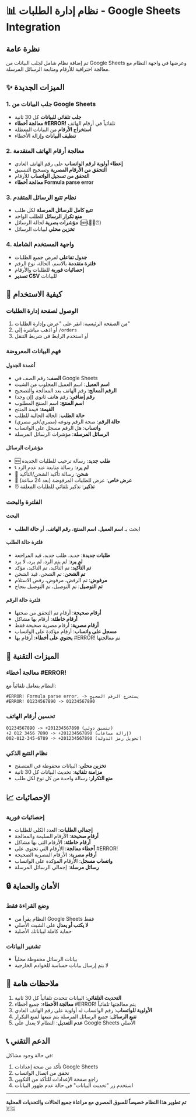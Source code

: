 # 📊 نظام إدارة الطلبات - Google Sheets Integration

## نظرة عامة
تم إضافة نظام شامل لجلب البيانات من Google Sheets وعرضها في واجهة النظام مع معالجة احترافية للأرقام ومتابعة الرسائل المرسلة.

## ✨ الميزات الجديدة

### 1. جلب البيانات من Google Sheets
- **جلب تلقائي للبيانات** كل 30 ثانية
- **معالجة أخطاء #ERROR!** تلقائياً في أرقام الهاتف
- **استخراج الأرقام** من البيانات المعطلة
- **تنظيف البيانات** وإزالة الأخطاء

### 2. معالجة أرقام الهاتف المتقدمة
- **إعطاء أولوية لرقم الواتساب** على رقم الهاتف العادي
- **التحقق من الأرقام المصرية** وتصحيح التنسيق
- **التحقق من تسجيل الواتساب** للأرقام
- **معالجة أخطاء Formula parse error**

### 3. نظام تتبع الرسائل المتقدم
- **تتبع كامل للرسائل المرسلة** لكل طلب
- **منع تكرار الرسائل** للطلب الواحد
- **مؤشرات بصرية** لحالة الرسائل (🆕📞🚚🎁⏰)
- **تخزين محلي** لبيانات الرسائل

### 4. واجهة المستخدم الشاملة
- **جدول تفاعلي** لعرض جميع الطلبات
- **فلترة متقدمة** بالاسم، الحالة، نوع الرقم
- **إحصائيات فورية** للطلبات والأرقام
- **تصدير CSV** للبيانات

## 🚀 كيفية الاستخدام

### الوصول لصفحة إدارة الطلبات
1. من الصفحة الرئيسية: انقر على "عرض وإدارة الطلبات"
2. أو اذهب مباشرة إلى `/orders`
3. أو استخدم الرابط في شريط التنقل

### فهم البيانات المعروضة

#### أعمدة الجدول
- **الصف**: رقم الصف في Google Sheets
- **اسم العميل**: اسم العميل المجلوب من الشيت
- **الرقم المعالج**: رقم الهاتف بعد المعالجة والتصحيح
- **رقم إضافي**: رقم هاتف ثانوي (إن وجد)
- **اسم المنتج**: اسم المنتج المطلوب
- **القيمة**: قيمة المنتج
- **حالة الطلب**: الحالة الحالية للطلب
- **حالة الرقم**: صحة الرقم ونوعه (مصري/غير مصري)
- **واتساب**: هل الرقم مسجل على الواتساب
- **الرسائل المرسلة**: مؤشرات الرسائل المرسلة

#### مؤشرات الرسائل
- 🆕 **طلب جديد**: رسالة ترحيب للطلبات الجديدة
- 📞 **لم يرد**: رسالة متابعة عند عدم الرد
- 🚚 **شحن**: رسالة تأكيد الشحن/التأكيد
- 🎁 **عرض خاص**: عرض للطلبات المرفوضة (بعد 24 ساعة)
- ⏰ **تذكير**: تذكير تلقائي للطلبات المعلقة

### الفلترة والبحث

#### البحث
- ابحث بـ **اسم العميل**، **اسم المنتج**، **رقم الهاتف**، أو **حالة الطلب**

#### فلترة حالة الطلب
- **طلبات جديدة**: جديد، طلب جديد، قيد المراجعة
- **لم يرد**: لم يتم الرد، لم يرد، لا يرد
- **تم التأكيد**: تم التأكيد، تم التاكيد، مؤكد
- **تم الشحن**: تم الشحن، قيد الشحن
- **مرفوض**: تم الرفض، مرفوض، رفض الاستلام
- **تم التوصيل**: تم التوصيل، تم التوصيل بنجاح

#### فلترة حالة الرقم
- **أرقام صحيحة**: أرقام تم التحقق من صحتها
- **أرقام خاطئة**: أرقام بها مشاكل
- **أرقام مصرية**: أرقام مصرية صحيحة فقط
- **مسجل على واتساب**: أرقام مؤكدة على الواتساب
- **يحتوي على أخطاء**: أرقام بها #ERROR! تم معالجتها

## 🔧 الميزات التقنية

### معالجة أخطاء #ERROR!
النظام يتعامل تلقائياً مع:
```
#ERROR! Formula parse error. -> يستخرج الرقم الصحيح
#ERROR! 01234567890 -> 01234567890
```

### تحسين أرقام الهاتف
```
01234567890 -> +201234567890 (تنسيق دولي)
+2 012 3456 7890 -> +201234567890 (إزالة مسافات)
002-012-345-6789 -> +201234567890 (تحويل رمز الدولة)
```

### نظام التتبع الذكي
- **تخزين محلي**: البيانات محفوظة في المتصفح
- **مزامنة تلقائية**: تحديث البيانات كل 30 ثانية
- **منع التكرار**: رسالة واحدة من كل نوع لكل طلب

## 📈 الإحصائيات

### إحصائيات فورية
- **إجمالي الطلبات**: العدد الكلي للطلبات
- **أرقام صحيحة**: الأرقام السليمة والمعالجة
- **أرقام خاطئة**: الأرقام التي بها مشاكل
- **أخطاء معالجة**: الأرقام التي تحتوي على #ERROR!
- **أرقام مصرية**: الأرقام المصرية الصحيحة
- **واتساب مسجل**: الأرقام المؤكدة على الواتساب
- **رسائل مرسلة**: إجمالي الرسائل المرسلة

## 🔒 الأمان والحماية

### وضع القراءة فقط
- النظام يقرأ من Google Sheets فقط
- **لا يكتب أو يعدل** على الشيت الأصلي
- حماية كاملة لبياناتك الأصلية

### تشفير البيانات
- بيانات الرسائل محفوظة محلياً
- لا يتم إرسال بيانات حساسة للخوادم الخارجية

## 🚨 ملاحظات هامة

1. **التحديث التلقائي**: البيانات تتحدث تلقائياً كل 30 ثانية
2. **معالجة الأخطاء**: جميع أخطاء #ERROR! يتم معالجتها تلقائياً
3. **الأولوية للواتساب**: رقم الواتساب له أولوية على رقم الهاتف العادي
4. **تتبع الرسائل**: جميع الرسائل المرسلة يتم تتبعها لمنع التكرار
5. **عدم التعديل**: النظام لا يعدل على Google Sheets الأصلي

## 📞 الدعم التقني

في حالة وجود مشاكل:
1. تأكد من صحة إعدادات Google Sheets
2. تحقق من اتصال الواتساب
3. راجع صفحة الإعدادات للتأكد من التكوين
4. استخدم زر "تحديث البيانات" في حالة عدم ظهور البيانات

---

**تم تطوير هذا النظام خصيصاً للسوق المصري مع مراعاة جميع الحالات والتحديات المحلية** 🇪🇬 